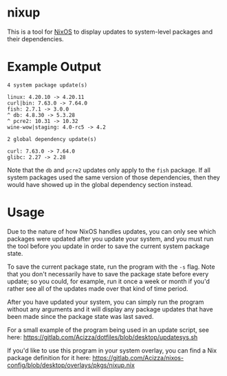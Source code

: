 nixup
=====

This is a tool for [NixOS](https://nixos.org/) to display updates to system-level packages and their dependencies.

Example Output
==============

```
4 system package update(s)

linux: 4.20.10 -> 4.20.11
curl|bin: 7.63.0 -> 7.64.0
fish: 2.7.1 -> 3.0.0
^ db: 4.8.30 -> 5.3.28
^ pcre2: 10.31 -> 10.32
wine-wow|staging: 4.0-rc5 -> 4.2

2 global dependency update(s)

curl: 7.63.0 -> 7.64.0
glibc: 2.27 -> 2.28
```

Note that the `db` and `pcre2` updates only apply to the `fish` package. If all system packages used the same version of those dependencies, then they would have showed up in the global dependency section instead.

Usage
=====

Due to the nature of how NixOS handles updates, you can only see which packages were updated after you update your system, and you must run the tool before you update in order to save the current system package state.

To save the current package state, run the program with the `-s` flag. Note that you don't necessarily have to save the package state before every update; so you could, for example, run it once a week or month if you'd rather see all of the updates made over that kind of time period.

After you have updated your system, you can simply run the program without any arguments and it will display any package updates that have been made since the package state was last saved.

For a small example of the program being used in an update script, see here:
https://gitlab.com/Acizza/dotfiles/blob/desktop/updatesys.sh

If you'd like to use this program in your system overlay, you can find a Nix package definition for it here:
https://gitlab.com/Acizza/nixos-config/blob/desktop/overlays/pkgs/nixup.nix